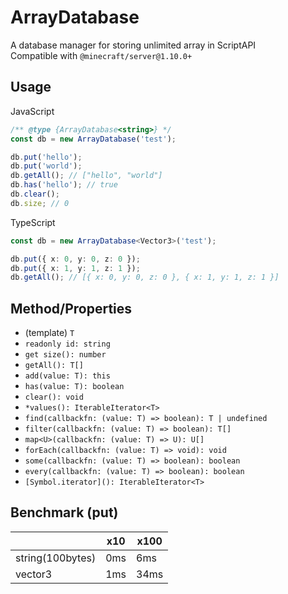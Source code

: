 # ArrayDatabase
A database manager for storing unlimited array in ScriptAPI  
Compatible with `@minecraft/server@1.10.0+`

## Usage
JavaScript
```js
/** @type {ArrayDatabase<string>} */
const db = new ArrayDatabase('test');

db.put('hello');
db.put('world');
db.getAll(); // ["hello", "world"]
db.has('hello'); // true
db.clear();
db.size; // 0
```

TypeScript
```ts
const db = new ArrayDatabase<Vector3>('test');

db.put({ x: 0, y: 0, z: 0 });
db.put({ x: 1, y: 1, z: 1 });
db.getAll(); // [{ x: 0, y: 0, z: 0 }, { x: 1, y: 1, z: 1 }]
```

## Method/Properties
- (template) `T`
- `readonly id: string`
- `get size(): number`
- `getAll(): T[]`
- `add(value: T): this`
- `has(value: T): boolean`
- `clear(): void`
- `*values(): IterableIterator<T>`
- `find(callbackfn: (value: T) => boolean): T | undefined`
- `filter(callbackfn: (value: T) => boolean): T[]`
- `map<U>(callbackfn: (value: T) => U): U[]`
- `forEach(callbackfn: (value: T) => void): void`
- `some(callbackfn: (value: T) => boolean): boolean`
- `every(callbackfn: (value: T) => boolean): boolean`
- `[Symbol.iterator](): IterableIterator<T>`

## Benchmark (put)
||x10|x100|
|-|-|-|
|string(100bytes)|0ms|6ms|
|vector3|1ms|34ms|

